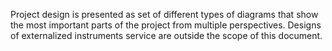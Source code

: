 Project design is presented as set of different types of diagrams that show the most important parts of the project from multiple perspectives. Designs of externalized instruments service are outside the scope of this document.
